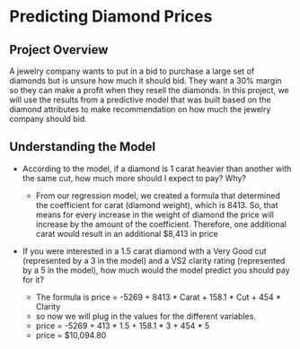 # Predicting Diamond Prices

## Project Overview

A jewelry company wants to put in a bid to purchase a large set of diamonds but is unsure how much it should bid. They want a 30% margin so they can make a profit when they resell the diamonds. In this project, we will use the results from a predictive model that was built based on the diamond attributes to make recommendation on how much the jewelry company should bid.

## Understanding the Model

- According to the model, if a diamond is 1 carat heavier than another with the same cut, how much more should I expect to pay? Why? 

   * From our regression model, we created a formula that determined the coefficient for carat (diamond weight), which is 8413. So, that means for every increase in the weight of diamond the price will increase by the amount of the coefficient. Therefore, one additional carat would result in an additional $8,413 in price 

* If you were interested in a 1.5 carat diamond with a Very Good cut (represented by a 3 in the model) and a VS2 clarity rating (represented by a 5 in the model), how much would the model predict you should pay for it? 

   - The formula is price = -5269 + 8413 * Carat + 158.1 * Cut + 454 * Clarity 

   * so now we will plug in the values for the different variables.  

   + price = -5269 + 413 * 1.5 + 158.1 * 3 + 454 * 5 

   - price = $10,094.80 
